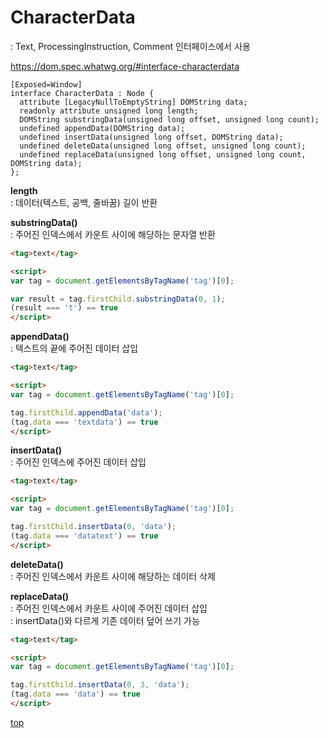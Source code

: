 # CharacterData
: Text, ProcessingInstruction, Comment 인터페이스에서 사용

https://dom.spec.whatwg.org/#interface-characterdata


```webidl
[Exposed=Window]
interface CharacterData : Node {
  attribute [LegacyNullToEmptyString] DOMString data;
  readonly attribute unsigned long length;
  DOMString substringData(unsigned long offset, unsigned long count);
  undefined appendData(DOMString data);
  undefined insertData(unsigned long offset, DOMString data);
  undefined deleteData(unsigned long offset, unsigned long count);
  undefined replaceData(unsigned long offset, unsigned long count, DOMString data);
};
```


**length**   
: 데이터(텍스트, 공백, 줄바꿈) 길이 반환


**substringData()**   
: 주어진 인덱스에서 카운트 사이에 해당하는 문자열 반환   

```html
<tag>text</tag>

<script>
var tag = document.getElementsByTagName('tag')[0];

var result = tag.firstChild.substringData(0, 1);
(result === 't') == true
</script>
```


**appendData()**   
: 텍스트의 끝에 주어진 데이터 삽입  

```html
<tag>text</tag>

<script>
var tag = document.getElementsByTagName('tag')[0];

tag.firstChild.appendData('data');
(tag.data === 'textdata') == true
</script>
```


**insertData()**   
: 주어진 인덱스에 주어진 데이터 삽입   

```html
<tag>text</tag>

<script>
var tag = document.getElementsByTagName('tag')[0];

tag.firstChild.insertData(0, 'data');
(tag.data === 'datatext') == true
</script>
```


**deleteData()**   
: 주어진 인덱스에서 카운트 사이에 해당하는 데이터 삭제  


**replaceData()**   
: 주어진 인덱스에서 카운트 사이에 주어진 데이터 삽입  
: insertData()와 다르게 기존 데이터 덮어 쓰기 가능  

```html
<tag>text</tag>

<script>
var tag = document.getElementsByTagName('tag')[0];

tag.firstChild.insertData(0, 3, 'data');
(tag.data === 'data') == true
</script>
```



[top](#)

